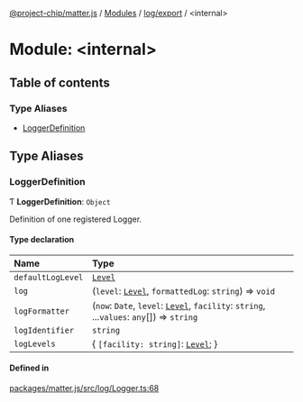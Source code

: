 [@project-chip/matter.js](../README.md) / [Modules](../modules.md) / [log/export](log_export.md) / \<internal\>

# Module: \<internal\>

## Table of contents

### Type Aliases

- [LoggerDefinition](log_export._internal_.md#loggerdefinition)

## Type Aliases

### LoggerDefinition

Ƭ **LoggerDefinition**: `Object`

Definition of one registered Logger.

#### Type declaration

| Name | Type |
| :------ | :------ |
| `defaultLogLevel` | [`Level`](../enums/log_export.Level.md) |
| `log` | (`level`: [`Level`](../enums/log_export.Level.md), `formattedLog`: `string`) => `void` |
| `logFormatter` | (`now`: `Date`, `level`: [`Level`](../enums/log_export.Level.md), `facility`: `string`, ...`values`: `any`[]) => `string` |
| `logIdentifier` | `string` |
| `logLevels` | \{ `[facility: string]`: [`Level`](../enums/log_export.Level.md);  } |

#### Defined in

[packages/matter.js/src/log/Logger.ts:68](https://github.com/project-chip/matter.js/blob/904d0c9b952b91f28a21803759c5e5c66ee4d272/packages/matter.js/src/log/Logger.ts#L68)
